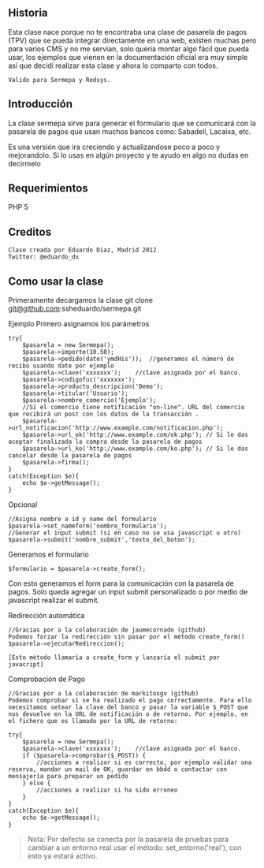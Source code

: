 Historia
--------
Esta clase nace porque no te encontraba una clase de pasarela de pagos (TPV) que se pueda integrar directamente en una web, existen
muchas pero para varios CMS y no me servian, solo quería montar algo fácil que pueda usar, los ejemplos que vienen en la documentación oficial era muy simple así que decidi realizar esta clase y ahora lo comparto con todos.
    
    Valido para Sermepa y Redsys.

Introducción
------------
La clase sermepa sirve para generar el formulario que se comunicará con la pasarela de pagos que usan muchos bancos como: Sabadell, Lacaixa, etc.

Es una versión que ira creciendo y actualizandose poco a poco y mejorandolo.
Si lo usas en algún proyecto y te ayudo en algo no dudas en decirmelo

Requerimientos
--------------
PHP 5

Creditos
--------
    Clase creada por Eduardo Diaz, Madrid 2012
    Twitter: @eduardo_dx

Como usar la clase
------------------
Primeramente decargamos la clase
git clone git@github.com:ssheduardo/sermepa.git

Ejemplo
Primero asignamos los parámetros

    try{
        $pasarela = new Sermepa();
        $pasarela->importe(10.50);
        $pasarela->pedido(date('ymdHis'));  //generamos el número de recibo usando date por ejemplo
        $pasarela->clave('xxxxxxx');    //clave asignada por el banco.
        $pasarela->codigofuc('xxxxxxx');
        $pasarela->producto_descripcion('Demo');
        $pasarela->titular('Usuario');
        $pasarela->nombre_comercio('Ejemplo');
        //Si el comercio tiene notificación "on-line". URL del comercio que recibirá un post con los datos de la transacción .
        $pasarela->url_notificacion('http://www.example.com/notificacion.php'); 
        $pasarela->url_ok('http://www.example.com/ok.php'); // Si le das aceptar finalizada la compra desde la pasarela de pagos
        $pasarela->url_ko('http://www.example.com/ko.php'); // Si le das cancelar desde la pasarela de pagos
        $pasarela->firma();
    }
    catch(Exception $e){
        echo $e->getMessage();   
    }

Opcional

    //Asigna nombre a id y name del formulario
    $pasarela->set_nameform('nombre_formulario');   
    //Generar el input submit (si en caso no se usa javascript u otro)
    $pasarela->submit('nombre_submit','texto_del_boton');


Generamos el formulario

    $formulario = $pasarela->create_form();

Con esto generamos el form para la comunicación con la pasarela de pagos.
Solo queda agregar un input submit personalizado o por medio de javascript realizar el submit.

Redirección automática

    //Gracias por a la colaboración de jaumecornado (github)
    Podemos forzar la redirección sin pasar por el método create_form()
    $pasarela->ejecutarRedireccion(); 
    
    [Esto método llamaría a create_form y lanzaría el submit por javacript]

Comprobación de Pago

    //Gracias por a la colaboración de markitosgv (github)
    Podemos comprobar si se ha realizado el pago correctamente. Para ello necesitamos setear la clave del banco y pasar la variable $_POST que nos devuelve en la URL de notificación o de retorno. Por ejemplo, en el fichero que es llamado por la URL de retorno:

    try{
        $pasarela = new Sermepa();
        $pasarela->clave('xxxxxxx');    //clave asignada por el banco.
        if ($pasarela->comprobar($_POST)) {
            //acciones a realizar si es correcto, por ejemplo validar una reserva, mandar un mail de OK, guardar en bbdd o contactar con mensajería para preparar un pedido
        } else {
            //acciones a realizar si ha sido erroneo
        }
    }
    catch(Exception $e){
        echo $e->getMessage();
    }

>Nota:
    Por defecto se conecta por la pasarela de pruebas para cambiar a un entorno real usar el método: set_entorno('real'), con esto ya estará activo.


    
